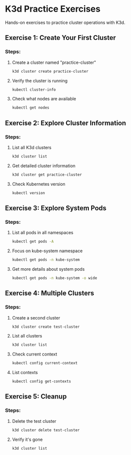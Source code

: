# K3d Practice Exercises

Hands-on exercises to practice cluster operations with K3d.

## Exercise 1: Create Your First Cluster

### Steps:
1. Create a cluster named "practice-cluster"
   ```bash
   k3d cluster create practice-cluster
   ```

2. Verify the cluster is running
   ```bash
   kubectl cluster-info
   ```

3. Check what nodes are available
   ```bash
   kubectl get nodes
   ```

## Exercise 2: Explore Cluster Information

### Steps:
1. List all K3d clusters
   ```bash
   k3d cluster list
   ```

2. Get detailed cluster information
   ```bash
   k3d cluster get practice-cluster
   ```

3. Check Kubernetes version
   ```bash
   kubectl version
   ```

## Exercise 3: Explore System Pods

### Steps:
1. List all pods in all namespaces
   ```bash
   kubectl get pods -A
   ```

2. Focus on kube-system namespace
   ```bash
   kubectl get pods -n kube-system
   ```

3. Get more details about system pods
   ```bash
   kubectl get pods -n kube-system -o wide
   ```

## Exercise 4: Multiple Clusters

### Steps:
1. Create a second cluster
   ```bash
   k3d cluster create test-cluster
   ```

2. List all clusters
   ```bash
   k3d cluster list
   ```

3. Check current context
   ```bash
   kubectl config current-context
   ```

4. List contexts
   ```bash
   kubectl config get-contexts
   ```

## Exercise 5: Cleanup

### Steps:
1. Delete the test cluster
   ```bash
   k3d cluster delete test-cluster
   ```

2. Verify it's gone
   ```bash
   k3d cluster list
   ```
